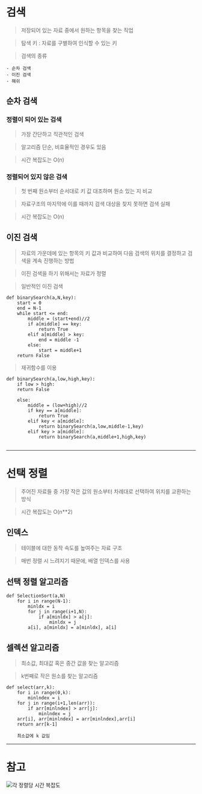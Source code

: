 # 검색

> 저장되어 있는 자료 중에서 원하는 항목을 찾는 직업

> 탐색 키 : 자료를 구별하여 인식할 수 있는 키

> 검색의 종류

    - 순차 검색
    - 이진 검색
    - 해쉬

## 순차 검색

### 정렬이 되어 있는 검색

> 가장 간단하고 직관적인 검색

> 알고리즘 단순, 비효율적인 경우도 있음

> 시간 복잡도는 O(n)

### 정렬되어 있지 않은 검색

> 첫 번째 원소부터 순서대로 키 값 대조하며 원소 있는 지 비교

> 자료구조의 마지막에 이를 때까지 검색 대상을 찾지 못하면 검색 실패

> 시간 복잡도는 O(n)

## 이진 검색

> 자료의 가운데에 있는 항목의 키 값과 비교하여 다음 검색의 위치를 결정하고 검색을 계속 진행하는 방법

> 이진 검색을 하기 위해서는 자료가 정렬

> 일반적인 이진 검색

```
def binarySearch(a,N,key):
    start = 0
    end = N-1
    while start <= end:
        middle = (start+end)//2
        if a[middle] == key:
            return True
        elif a[middle] > key:
            end = middle -1
        else:
            start = middle+1
    return False
```

> 재귀함수를 이용

```
def binarySearch(a,low,high,key):
    if low > high:
    return False

    else:
        middle = (low+high)//2
        if key == a[middle]:
            return True
        elif key < a[middle]:
            return binarySearch(a,low,middle-1,key)
        elif key > a[middle]:
            return binarySearch(a,middle+1,high,key)
                
```

---

# 선택 정렬

> 주어진 자료들 중 가장 작은 값의 원소부터 차례대로 선택하여 위치를 교환하는 방식

> 시간 복잡도는 O(n**2)

## 인덱스

> 테이블에 대한 동작 속도를 높여주는 자료 구조

> 매번 정렬 시 느려지기 때문에, 배열 인덱스를 사용

## 선택 정렬 알고리즘

```
def SelectionSort(a,N)
    for i in range(N-1):
        minldx = i
        for j in range(i+1,N):
            if a[minldx] > a[j]:
                minldx = j
        a[i], a[minldx] = a[minldx], a[i]
```

## 셀렉션 알고리즘

> 최소값, 최대값 혹은 중간 값을 찾는 알고리즘

> k번째로 작은 원소를 찾는 알고리즘

```
def select(arr,k):
    for i in range(0,k):
        minlndex = i
    for j in range(i+1,len(arr)):
        if arr[minlndex] > arr[j]:
            minlndex = j
    arr[i], arr[minlndex] = arr[minlndex],arr[i]
    return arr[k-1]

    최소값에 k 값임
```

---

# 참고

![각 정렬당 시간 복잡도](https://github.com/Demopeu/TLI/assets/156268475/40676ea0-3f5e-4256-b8de-ec8402affae6)
